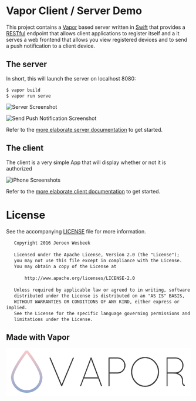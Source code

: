 # Vapor Client / Server Demo

This project contains a [Vapor](http://vapor.codes) based server written in [Swift](http://swift.org) that provides a [RESTful](https://en.wikipedia.org/wiki/Representational_state_transfer) endpoint that allows client applications to register itself and a it serves a web frontend that allows you view registered devices and to send a push notification to a client device.

## The server

In short, this will launch the server on localhost 8080:

```
$ vapor build 
$ vapor run serve
```

![Server Screenshot](https://cloud.githubusercontent.com/assets/1049693/20183385/672434c8-a765-11e6-9a4d-20228edfc9a8.png)

![Send Push Notification Screenshot](https://cloud.githubusercontent.com/assets/1049693/20186463/63ceb0b8-a770-11e6-93b1-0f7a4912660f.png)

Refer to the [more elaborate server documentation](https://github.com/4np/Example-APNS-Client-and-Server/tree/master/server) to get started.

## The client

The client is a very simple App that will display whether or not it is authorized 

![iPhone Screenshots](https://cloud.githubusercontent.com/assets/1049693/20187261/dc50fd72-a773-11e6-93b2-cc670795e45c.png)

Refer to the [more elaborate client documentation](https://github.com/4np/Example-APNS-Client-and-Server/tree/master/client) to get started.

# License

See the accompanying [LICENSE](https://github.com/4np/Example-APNS-Client-and-Server/blob/master/LICENSE) file for more information.

```
   Copyright 2016 Jeroen Wesbeek

   Licensed under the Apache License, Version 2.0 (the "License");
   you may not use this file except in compliance with the License.
   You may obtain a copy of the License at

       http://www.apache.org/licenses/LICENSE-2.0

   Unless required by applicable law or agreed to in writing, software
   distributed under the License is distributed on an "AS IS" BASIS,
   WITHOUT WARRANTIES OR CONDITIONS OF ANY KIND, either express or implied.
   See the License for the specific language governing permissions and
   limitations under the License.
```

## Made with Vapor

![Vapor Logo](https://raw.githubusercontent.com/4np/Example-APNS-Client-and-Server/master/server/Public/images/vapor-logo.png)